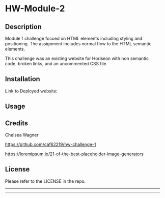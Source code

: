 # HW-Module-2

## Description

Module 1 challenge focued on HTML elements including styling and positioning. The assignment includes normal flow to the HTML semantic elements.

This challenge was an existing website for Horiseon with non semantic code, broken links, and an uncommented CSS file.


## Installation

Link to Deployed website:


## Usage



## Credits


Chelsea Wagner

https://github.com/caf62219/hw-challenge-1

https://loremipsum.io/21-of-the-best-placeholder-image-generators

## License

Please refer to the LICENSE in the repo.

---
---







